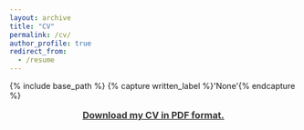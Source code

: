 ```yaml
---
layout: archive
title: "CV"
permalink: /cv/
author_profile: true
redirect_from:
  - /resume
---
```


{% include base_path %}
{% capture written_label %}'None'{% endcapture %}

<p style="line-height: 1.5;" align="center"><span style="font-size: medium;"><a style="line-height: 1.5;" href="http://phimeyer.github.io/files/01_Academic_CV_Philipp_Meyer.pdf"><span style="color: #333333;"><span style="font-size: medium;"><b>Download my CV in PDF format.</b></span></span></a>
  
